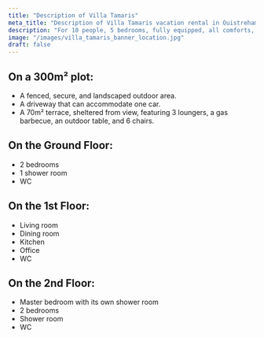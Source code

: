 ```yaml
---
title: "Description of Villa Tamaris"
meta_title: "Description of Villa Tamaris vacation rental in Ouistreham"
description: "For 10 people, 5 bedrooms, fully equipped, all comforts, high-end amenities."
image: "/images/villa_tamaris_banner_location.jpg"
draft: false
---
```


<h2> On a 300m² plot: </h2>

- A fenced, secure, and landscaped outdoor area.
- A driveway that can accommodate one car.
- A 70m² terrace, sheltered from view, featuring 3 loungers, a gas barbecue, an outdoor table, and 6 chairs.

<h2>On the Ground Floor:</h2>

- 2 bedrooms
- 1 shower room
- WC

<!--img src="images/villa_tamaris_ouistreham_map.png" alt="Villa Tamaris by the sea" /-->

<h2>On the 1st Floor:</h2>

- Living room
- Dining room
- Kitchen
- Office
- WC

<h2>On the 2nd Floor:</h2>

- Master bedroom with its own shower room
- 2 bedrooms
- Shower room
- WC
